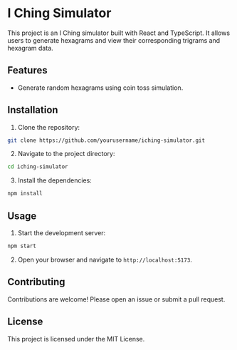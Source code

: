 # I Ching Simulator

This project is an I Ching simulator built with React and TypeScript. It allows users to generate hexagrams and view their corresponding trigrams and hexagram data.

## Features

- Generate random hexagrams using coin toss simulation.

## Installation

1. Clone the repository:

```bash
git clone https://github.com/yourusername/iching-simulator.git
```

2. Navigate to the project directory:

```bash
cd iching-simulator
```

3. Install the dependencies:

```bash
npm install
```

## Usage

1. Start the development server:

```bash
npm start
```

2. Open your browser and navigate to `http://localhost:5173`.

## Contributing

Contributions are welcome! Please open an issue or submit a pull request.

## License

This project is licensed under the MIT License.
